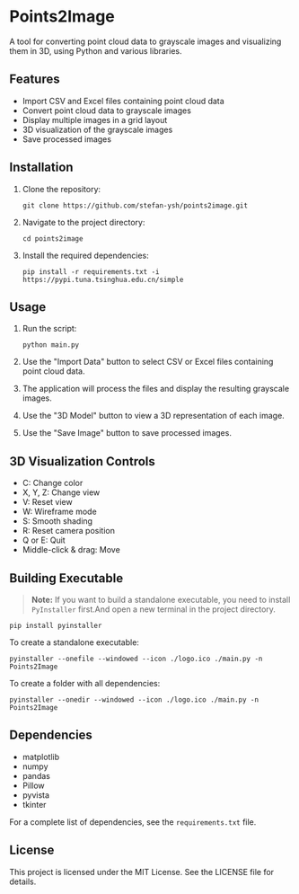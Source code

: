 # Points2Image

A tool for converting point cloud data to grayscale images and visualizing them in 3D, using Python and various libraries.

## Features

- Import CSV and Excel files containing point cloud data
- Convert point cloud data to grayscale images
- Display multiple images in a grid layout
- 3D visualization of the grayscale images
- Save processed images

## Installation

1. Clone the repository:

   ```
   git clone https://github.com/stefan-ysh/points2image.git
   ```

2. Navigate to the project directory:

   ```
   cd points2image
   ```

3. Install the required dependencies:

   ```
   pip install -r requirements.txt -i https://pypi.tuna.tsinghua.edu.cn/simple
   ```

## Usage

1. Run the script:

   ```
   python main.py
   ```

2. Use the "Import Data" button to select CSV or Excel files containing point cloud data.
3. The application will process the files and display the resulting grayscale images.
4. Use the "3D Model" button to view a 3D representation of each image.
5. Use the "Save Image" button to save processed images.

## 3D Visualization Controls

- C: Change color
- X, Y, Z: Change view
- V: Reset view
- W: Wireframe mode
- S: Smooth shading
- R: Reset camera position
- Q or E: Quit
- Middle-click & drag: Move

## Building Executable

> **Note:** If you want to build a standalone executable, you need to install `PyInstaller` first.And open a new terminal in the project directory.

```
pip install pyinstaller
```

To create a standalone executable:

```
pyinstaller --onefile --windowed --icon ./logo.ico ./main.py -n Points2Image
```

To create a folder with all dependencies:

```
pyinstaller --onedir --windowed --icon ./logo.ico ./main.py -n Points2Image
```

## Dependencies

- matplotlib
- numpy
- pandas
- Pillow
- pyvista
- tkinter

For a complete list of dependencies, see the `requirements.txt` file.

## License

This project is licensed under the MIT License. See the LICENSE file for details.
